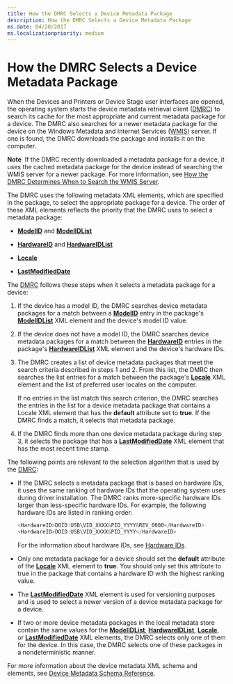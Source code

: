 ```yaml
---
title: How the DMRC Selects a Device Metadata Package
description: How the DMRC Selects a Device Metadata Package
ms.date: 04/20/2017
ms.localizationpriority: medium
---
```


# How the DMRC Selects a Device Metadata Package


When the Devices and Printers or Device Stage user interfaces are opened, the operating system starts the device metadata retrieval client ([DMRC](device-metadata-retrieval-client.md)) to search its cache for the most appropriate and current metadata package for a device. The DMRC also searches for a newer metadata package for the device on the Windows Metadata and Internet Services ([WMIS](windows-metadata-and-internet-services.md)) server. If one is found, the DMRC downloads the package and installs it on the computer.

**Note**  If the DMRC recently downloaded a metadata package for a device, it uses the cached metadata package for the device instead of searching the WMIS server for a newer package. For more information, see [How the DMRC Determines When to Search the WMIS Server](how-the-dmrc-determines-when-to-search-the-wmis-server.md).

 

The DMRC uses the following metadata XML elements, which are specified in the package, to select the appropriate package for a device. The order of these XML elements reflects the priority that the DMRC uses to select a metadata package:

-   [**ModelID**](/previous-versions/windows/hardware/metadata/ff549295(v=vs.85)) and [**ModelIDList**](/previous-versions/windows/hardware/metadata/ff549303(v=vs.85))

-   [**HardwareID**](/previous-versions/windows/hardware/metadata/ff546114(v=vs.85)) and [**HardwareIDList**](/previous-versions/windows/hardware/metadata/ff546121(v=vs.85))

-   [**Locale**](/previous-versions/windows/hardware/metadata/ff548647(v=vs.85))

-   [**LastModifiedDate**](/previous-versions/windows/hardware/metadata/ff548624(v=vs.85))

The [DMRC](device-metadata-retrieval-client.md) follows these steps when it selects a metadata package for a device:

1.  If the device has a model ID, the DMRC searches device metadata packages for a match between a [**ModelID**](/previous-versions/windows/hardware/metadata/ff549295(v=vs.85)) entry in the package's [**ModelIDList**](/previous-versions/windows/hardware/metadata/ff549303(v=vs.85)) XML element and the device's model ID value.

2.  If the device does not have a model ID, the DMRC searches device metadata packages for a match between the [**HardwareID**](/previous-versions/windows/hardware/metadata/ff546114(v=vs.85)) entries in the package's [**HardwareIDList**](/previous-versions/windows/hardware/metadata/ff546121(v=vs.85)) XML element and the device's hardware IDs.

3.  The DMRC creates a list of device metadata packages that meet the search criteria described in steps 1 and 2. From this list, the DMRC then searches the list entries for a match between the package's [**Locale**](/previous-versions/windows/hardware/metadata/ff548647(v=vs.85)) XML element and the list of preferred user locales on the computer.

    If no entries in the list match this search criterion, the DMRC searches the entries in the list for a device metadata package that contains a Locale XML element that has the **default** attribute set to **true**. If the DMRC finds a match, it selects that metadata package.

4.  If the DMRC finds more than one device metadata package during step 3, it selects the package that has a [**LastModifiedDate**](/previous-versions/windows/hardware/metadata/ff548624(v=vs.85)) XML element that has the most recent time stamp.

The following points are relevant to the selection algorithm that is used by the [DMRC](device-metadata-retrieval-client.md):

-   If the DMRC selects a metadata package that is based on hardware IDs, it uses the same ranking of hardware IDs that the operating system uses during driver installation. The DMRC ranks more-specific hardware IDs larger than less-specific hardware IDs. For example, the following hardware IDs are listed in ranking order:

    ```cpp
    <HardwareID>DOID:USB\VID_XXXX&PID_YYYY&REV_0000</HardwareID>
    <HardwareID>DOID:USB\VID_XXXX&PID_YYYY</HardwareID>
    ```

    For the information about hardware IDs, see [Hardware IDs](hardware-ids.md).

-   Only one metadata package for a device should set the **default** attribute of the [**Locale**](/previous-versions/windows/hardware/metadata/ff548647(v=vs.85)) XML element to **true**. You should only set this attribute to true in the package that contains a hardware ID with the highest ranking value.

-   The [**LastModifiedDate**](/previous-versions/windows/hardware/metadata/ff548624(v=vs.85)) XML element is used for versioning purposes and is used to select a newer version of a device metadata package for a device.

-   If two or more device metadata packages in the local metadata store contain the same values for the [**ModelIDList**](/previous-versions/windows/hardware/metadata/ff549303(v=vs.85)), [**HardwareIDList**](/previous-versions/windows/hardware/metadata/ff546121(v=vs.85)), [**Locale**](/previous-versions/windows/hardware/metadata/ff548647(v=vs.85)), or [**LastModifiedDate**](/previous-versions/windows/hardware/metadata/ff548624(v=vs.85)) XML elements, the DMRC selects only one of them for the device. In this case, the DMRC selects one of these packages in a nondeterministic manner.

For more information about the device metadata XML schema and elements, see [Device Metadata Schema Reference](/previous-versions/windows/hardware/metadata/ff541452(v=vs.85)).

 

